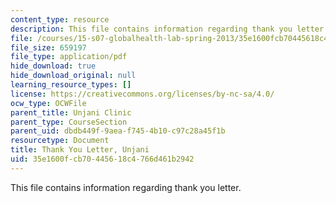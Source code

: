 ```yaml
---
content_type: resource
description: This file contains information regarding thank you letter.
file: /courses/15-s07-globalhealth-lab-spring-2013/35e1600fcb70445618c4766d461b2942_MIT15_S07S13_thank_yo_unj.pdf
file_size: 659197
file_type: application/pdf
hide_download: true
hide_download_original: null
learning_resource_types: []
license: https://creativecommons.org/licenses/by-nc-sa/4.0/
ocw_type: OCWFile
parent_title: Unjani Clinic
parent_type: CourseSection
parent_uid: dbdb449f-9aea-f745-4b10-c97c28a45f1b
resourcetype: Document
title: Thank You Letter, Unjani
uid: 35e1600f-cb70-4456-18c4-766d461b2942
---
```

This file contains information regarding thank you letter.